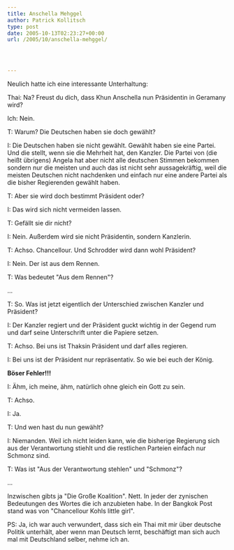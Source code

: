 ```yaml
---
title: Anschella Mehggel
author: Patrick Kollitsch
type: post
date: 2005-10-13T02:23:27+00:00
url: /2005/10/anschella-mehggel/




---
```

Neulich hatte ich eine interessante Unterhaltung:

Thai: Na? Freust du dich, dass Khun Anschella nun Pr&auml;sidentin in Geramany wird?
  
Ich: Nein. 
  
T: Warum? Die Deutschen haben sie doch gew&auml;hlt?
  
I: Die Deutschen haben sie nicht gew&auml;hlt. Gew&auml;hlt haben sie eine Partei. Und die stellt, wenn sie die Mehrheit hat, den Kanzler. Die Partei von (die hei&szlig;t &uuml;brigens) Angela hat aber nicht alle deutschen Stimmen bekommen sondern nur die meisten und auch das ist nicht sehr aussagekr&auml;ftig, weil die meisten Deutschen nicht nachdenken und einfach nur eine andere Partei als die bisher Regierenden gew&auml;hlt haben. 
  
T: Aber sie wird doch bestimmt Pr&auml;sident oder?
  
I: Das wird sich nicht vermeiden lassen.
  
T: Gef&auml;llt sie dir nicht?
  
I: Nein. Au&szlig;erdem wird sie nicht Pr&auml;sidentin, sondern Kanzlerin.
  
T: Achso. Chancellour. Und Schrodder wird dann wohl Pr&auml;sident?
  
I: Nein. Der ist aus dem Rennen.
  
T: Was bedeutet "Aus dem Rennen"?

...

T: So. Was ist jetzt eigentlich der Unterschied zwischen Kanzler und Pr&auml;sident?
  
I: Der Kanzler regiert und der Pr&auml;sident guckt wichtig in der Gegend rum und darf seine Unterschrift unter die Papiere setzen.
  
T: Achso. Bei uns ist Thaksin Pr&auml;sident und darf alles regieren.
  
I: Bei uns ist der Pr&auml;sident nur repr&auml;sentativ. So wie bei euch der K&ouml;nig.

**B&ouml;ser Fehler!!!**

I: &Auml;hm, ich meine, &auml;hm, nat&uuml;rlich ohne gleich ein Gott zu sein.
  
T: Achso. 
  
I: Ja.
  
T: Und wen hast du nun gew&auml;hlt?
  
I: Niemanden. Weil ich nicht leiden kann, wie die bisherige Regierung sich aus der Verantwortung stiehlt und die restlichen Parteien einfach nur Schmonz sind.
  
T: Was ist "Aus der Verantwortung stehlen" und "Schmonz"?

...

Inzwischen gibts ja "Die Gro&szlig;e Koalition". Nett. In jeder der zynischen Bedeutungen des Wortes die ich anzubieten habe. In der Bangkok Post stand was von "Chancellour Kohls little girl".

PS: Ja, ich war auch verwundert, dass sich ein Thai mit mir &uuml;ber deutsche Politik unterh&auml;lt, aber wenn man Deutsch lernt, besch&auml;ftigt man sich auch mal mit Deutschland selber, nehme ich an.